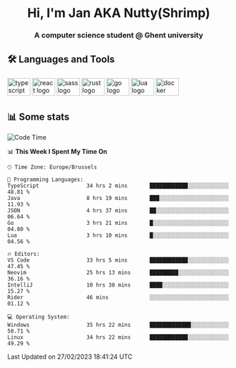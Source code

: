 <h1 align="center">Hi, I'm Jan AKA Nutty(Shrimp)</h1>
<h3 align="center">A computer science student @ Ghent university</h3>

<h2 align="left">🛠️ Languages and Tools</h2>

###

<div align="left">
  <img src="https://cdn.jsdelivr.net/gh/devicons/devicon/icons/typescript/typescript-original.svg" height="40" width="52" alt="typescript logo"  />
  <img src="https://cdn.jsdelivr.net/gh/devicons/devicon/icons/react/react-original.svg" height="40" width="52" alt="react logo"  />
  <img src="https://cdn.jsdelivr.net/gh/devicons/devicon/icons/sass/sass-original.svg" height="40" width="52" alt="sass logo"  />
  <img src="https://cdn.jsdelivr.net/gh/devicons/devicon/icons/rust/rust-plain.svg" height="40" width="52" alt="rust logo"  />
  <img src="https://cdn.jsdelivr.net/gh/devicons/devicon/icons/go/go-original.svg" height="40" width="52" alt="go logo"  />
  <img src="https://cdn.jsdelivr.net/gh/devicons/devicon/icons/lua/lua-original.svg" height="40" width="52" alt="lua logo"  />
  <img src="https://cdn.jsdelivr.net/gh/devicons/devicon/icons/docker/docker-original.svg" height="40" width="52" alt="docker logo"  />
</div>

<h2>📊 Some stats</h2>

<!--START_SECTION:waka-->
![Code Time](http://img.shields.io/badge/Code%20Time-2%2C723%20hrs%2050%20mins-blue)

📊 **This Week I Spent My Time On** 

```text
🕑︎ Time Zone: Europe/Brussels

💬 Programming Languages: 
TypeScript               34 hrs 2 mins       ████████████░░░░░░░░░░░░░   48.81 % 
Java                     8 hrs 19 mins       ███░░░░░░░░░░░░░░░░░░░░░░   11.93 % 
JSON                     4 hrs 37 mins       ██░░░░░░░░░░░░░░░░░░░░░░░   06.64 % 
Go                       3 hrs 21 mins       █░░░░░░░░░░░░░░░░░░░░░░░░   04.80 % 
Lua                      3 hrs 10 mins       █░░░░░░░░░░░░░░░░░░░░░░░░   04.56 % 

🔥 Editors: 
VS Code                  33 hrs 5 mins       ████████████░░░░░░░░░░░░░   47.45 % 
Neovim                   25 hrs 13 mins      █████████░░░░░░░░░░░░░░░░   36.16 % 
IntelliJ                 10 hrs 38 mins      ████░░░░░░░░░░░░░░░░░░░░░   15.27 % 
Rider                    46 mins             ░░░░░░░░░░░░░░░░░░░░░░░░░   01.12 % 

💻 Operating System: 
Windows                  35 hrs 22 mins      █████████████░░░░░░░░░░░░   50.71 % 
Linux                    34 hrs 22 mins      ████████████░░░░░░░░░░░░░   49.29 % 
```


 Last Updated on 27/02/2023 18:41:24 UTC
<!--END_SECTION:waka-->
